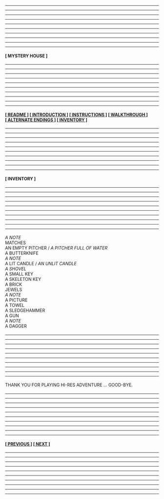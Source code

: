 
---
---
---
---
---
---
---
---
---
---
  
#### **[&nbsp;MYSTERY HOUSE&nbsp;]** 

####

---
---
---
---
---
---
---
---
---
---

#### **[[&nbsp;README&nbsp;]](/readme.md) [[&nbsp;INTRODUCTION&nbsp;]](/introduction.md) [[&nbsp;INSTRUCTIONS&nbsp;]](/instructions.md)  [[&nbsp;WALKTHROUGH&nbsp;]](/walkthrough.md) [[&nbsp;ALTERNATE ENDINGS&nbsp;]](/alternateendings.md) [[&nbsp;INVENTORY&nbsp;]](#inventory)**

####

---
---
---
---
---
---
---
---
---
---

#### **[&nbsp;INVENTORY&nbsp;]**

####

---
---
---
---
---
---
---
---
---
---

####

*A NOTE*  
MATCHES  
AN EMPTY PITCHER / *A PITCHER FULL OF WATER*  
A BUTTERKNIFE  
*A NOTE*  
A LIT CANDLE / *AN UNLIT CANDLE*  
*A SHOVEL*  
A SMALL KEY  
A SKELETON KEY  
A BRICK  
JEWELS  
*A NOTE*  
A PICTURE  
A TOWEL  
A SLEDGEHAMMER  
A GUN  
*A NOTE*  
A DAGGER  

####

---
---
---
---
---
---
---
---
---
---

####
THANK YOU FOR PLAYING HI-RES ADVENTURE ... GOOD-BYE.

####

---
---
---
---
---
---
---
---
---
---

#### **[[&nbsp;PREVIOUS&nbsp;]](/alternateendings.md) [[&nbsp;NEXT&nbsp;]](/readme.md)** 

####

---
---
---
---
---
---
---
---
---
---
